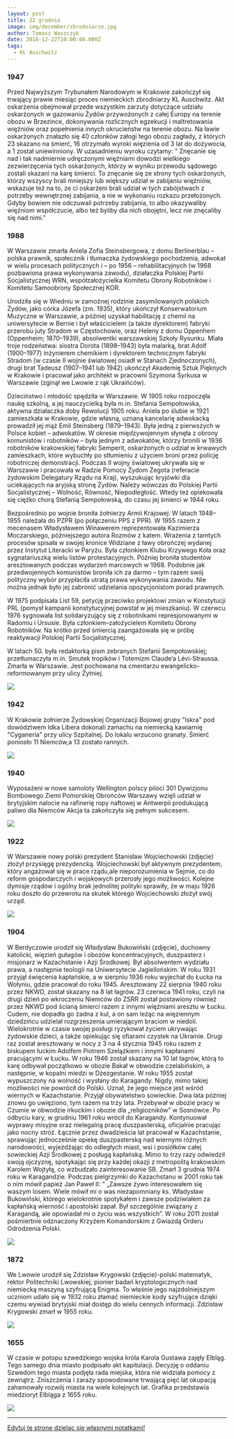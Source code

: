 ```yaml
---
layout: post
title: 22 grudnia
image: img/december/zbrodniarze.jpg
author: Tomasz Waszczyk
date: 2018-12-22T10:00:00.000Z
tags:
  - KL Auschwitz
---
```


### 1947

Przed Najwyższym Trybunałem Narodowym w Krakowie zakończył się trwający prawie miesiąc proces niemieckich zbrodniarzy KL Auschwitz.
Akt oskarżenia obejmował przede wszystkim zarzuty dotyczące udziału oskarżonych w gazowaniu Żydów przywożonych z całej Europy na terenie obozu w Brzezince, dokonywania rozlicznych egzekucji i maltretowania więźniów oraz popełnienia innych okrucieństw na terenie obozu.
Na ławie oskarżonych znałazło się 40 członków załogi tego obozu zagłady, z których 23 skazano na śmierć, 16 otrzymało wyroki więzienia od 3 lat do dożywocia, a 1 został uniewinniony.
W uzasadnieniu wyroku czytamy:
" Znęcanie się nad i tak nadmiernie udręczonymi więźniami dowodzi wielkiego zezwierzęcenia tych oskarżonych, którzy w wyniku przewodu sądowego zostali skazani na karę śmierci. To znęcanie się ze strony tych oskarżonych, którzy wszyscy brali mniejszy lub większy udział w zabijaniu więźniów, wskazuje też na to, że ci oskarżeni brali udział w tych zabójstwach z potrzeby wewnętrznej zabijania, a nie w wykonaniu rozkazu przełożonych. Gdyby bowiem nie odczuwali potrzeby zabijania, to albo okazywaliby więźniom współczucie, albo też byliby dla nich obojętni, lecz nie znęcaliby się nad nimi."

### 1988

W Warszawie zmarła Aniela Zofia Steinsbergowa, z domu Berlinerblau – polska prawnik, społecznik i tłumaczka żydowskiego pochodzenia, adwokat w wielu procesach politycznych i – po 1956 – rehabilitacyjnych (w 1968 pozbawiona prawa wykonywania zawodu), działaczka Polskiej Partii Socjalistycznej WRN, współzałożycielka Komitetu Obrony Robotników i Komitetu Samoobrony Społecznej KOR.

Urodziła się w Wiedniu w zamożnej rodzinie zasymilowanych polskich Żydów, jako córka Józefa (zm. 1935), który ukończył Konserwatorium Muzyczne w Warszawie, a później uzyskał habilitację z chemii na uniwersytecie w Bernie i był właścicielem (a także dyrektorem) fabryki przerobu juty Stradom w Częstochowie, oraz Heleny z domu Oppenhem (Oppenheim; 1870–1939), absolwentki warszawskiej Szkoły Rysunku. Miała troje rodzeństwa: siostra Dorota (1898–1943) była malarką, brat Adolf (1900–1977) inżynierem chemikiem i dyrektorem technicznym fabryki Stradom (w czasie II wojnie światowej osiadł w Stanach Zjednoczonych), drugi brat Tadeusz (1907–1941 lub 1942) ukończył Akademię Sztuk Pięknych w Krakowie i pracował jako architekt w pracowni Szymona Syrkusa w Warszawie (zginął we Lwowie z rąk Ukraińców).

Dzieciństwo i młodość spędziła w Warszawie. W 1905 roku rozpoczęła naukę szkolną, a jej nauczycielką była m.in. Stefania Sempołowska, aktywna działaczka doby Rewolucji 1905 roku. Aniela po ślubie w 1921 zamieszkała w Krakowie, gdzie własną, uznaną kancelarię adwokacką prowadził jej mąż Emil Steinsberg (1879–1943). Była jedną z pierwszych w Polsce kobiet – adwokatów. W okresie międzywojennym słynęła z obrony komunistów i robotników – była jednym z adwokatów, którzy bronili w 1936 robotników krakowskiej fabryki Semperit, oskarżonych o udział w krwawych zamieszkach, które wybuchły po stłumieniu z użyciem broni przez policję robotniczej demonstracji. Podczas II wojny światowej ukrywała się w Warszawie i pracowała w Radzie Pomocy Żydom Żegota (referacie żydowskim Delegatury Rządu na Kraj), wyszukując kryjówki dla uciekających na aryjską stronę Żydów. Należy wówczas do Polskiej Partii Socjalistycznej – Wolność, Równość, Niepodległość. Wtedy też opiekowała się ciężko chorą Stefanią Sempołowską, do czasu jej śmierci w 1944 roku.

Bezpośrednio po wojnie broniła żołnierzy Armii Krajowej. W latach 1948–1955 należała do PZPR (po połączeniu PPS z PPR). W 1955 razem z mecenasem Władysławem Winawerem reprezentowała Kazimierza Moczarskiego, późniejszego autora Rozmów z katem. Wrażenia z tamtych procesów spisała w swojej kronice Widziane z ławy obrończej wydanej przez Instytut Literacki w Paryżu. Była członkiem Klubu Krzywego Koła oraz sygnatariuszką wielu listów protestacyjnych. Później broniła studentów aresztowanych podczas wydarzeń marcowych w 1968. Podobnie jak przedwojennych komunistów broniła ich za darmo – tym razem swój polityczny wybór przypłaciła utratą prawa wykonywania zawodu. Nie można jednak było jej zabronić udzielania opozycjonistom porad prawnych.

W 1975 podpisała List 59, petycję przeciwko projektowi zmian w Konstytucji PRL (pomysł kampanii konstytucyjnej powstał w jej mieszkaniu). W czerwcu 1976 sygnowała list solidaryzujący się z robotnikami represjonowanymi w Radomiu i Ursusie. Była członkiem–założycielem Komitetu Obrony Robotników. Na krótko przed śmiercią zaangażowała się w próbę reaktywacji Polskiej Partii Socjalistycznej.

W latach 50. była redaktorką pism zebranych Stefanii Sempołowskiej; przetłumaczyła m.in. Smutek tropików i Totemizm Claude’a Lévi-Straussa. Zmarła w Warszawie. Jest pochowana na cmentarzu ewangelicko-reformowanym przy ulicy Żytniej.

<img src="./img/december/steinsbergowa.jpg"/><br>

### 1942

W Krakowie żołnierze Żydowskiej Organizacji Bojowej grupy "Iskra" pod dowództwem Idka Libera dokonali zamachu na niemiecką kawiarnię "Cyganeria" przy ulicy Szpitalnej. Do lokalu wrzucono granaty. Śmierć poniosło 11 Niemców,a 13 zostało rannych.

<img src="./img/december/cyganeria.jpg"/><br>

### 1940

Wyposażeni w nowe samoloty Wellington polscy piloci 301 Dywizjonu Bombowego Ziemi Pomorskiej Obrońców Warszawy wzięli udział w brytyjskim nalocie na rafinerię ropy naftowej w Antwerpii produkującą paliwo dla Niemców Akcja ta zakończyła się pełnym sukcesem.

<img src="./img/december/wellington.jpg"/><br>

### 1922

W Warszawie nowy polski prezydent Stanisław Wojciechowski (zdjęcie) złożył przysięgę prezydencką.
Wojciechowski był aktywnym prezydentem, który angażował się w prace rządu,ale nieporozumienia w Sejmie, co do reform gospodarczych i wojskowych przerosły jego możliwości. Kolejne dymisje rządów i ogólny brak jednolitej polityki sprawiły, że w maju 1926 roku doszło do przewrotu na skutek którego Wojciechowski złożył swój urząd.

<img src="./img/december/wojciechowski.jpg"/><br>

### 1904

W Berdyczowie urodził się Władysław Bukowiński (zdjęcie), duchowny katolicki, więzień gułagów i obozów koncentracyjnych, duszpasterz i misjonarz w Kazachstanie i Azji Środkowej.
Był absolwentem wydziału prawa, a następnie teologii na Uniwersytecie Jagiellońskim. W roku 1931 przyjął święcenia kapłańskie, a w sierpniu 1936 roku wyjechał do Łucka na Wołyniu, gdzie pracował do roku 1945. Aresztowany 22 sierpnia 1940 roku przez NKWD, został skazany na 8 lat łagrów. 23 czerwca 1941 roku, czyli na drugi dzień po wkroczeniu Niemców do ZSRR został postawiony również przez NKWD pod ścianą śmierci razem z innymi więźniami aresztu w Łucku. Cudem, nie dopadła go żadna z kul, a on sam leżąc na więziennym dziedzińcu udzielał rozgrzeszenia umierającym braciom w niedoli.
Wielokrotnie w czasie swojej posługi ryzykował życiem ukrywając żydowskie dzieci, a także opiekując się ofiarami czystek na Ukrainie.
Drugi raz został aresztowany w nocy z 3 na 4 stycznia 1945 roku razem z biskupem łuckim Adolfem Piotrem Szelążkiem i innymi kapłanami pracującymi w Łucku. W roku 1946 został skazany na 10 lat łagrów, którą to karę odbywał początkowo w obozie Bakał w obwodzie czelabińskim, a następnie, w kopalni miedzi w Dżezgestanie. W roku 1955 został wypuszczony na wolność i wysłany do Karagandy.
Nigdy, mimo takiej możliwości nie powrócił do Polski. Uznał, że jego miejsce jest wśród wiernych w Kazachstanie. Przyjął obywatelstwo sowieckie. Dwa lata później znowu go uwięziono, tym razem na trzy lata. Przebywał w obozie pracy w Czumie w obwodzie irkuckim i
obozie dla „religiozników” w Sosnówce. Po odbyciu kary, w grudniu
1961 roku wrócił do Karagandy. Kontynuował wyprawy misyjne oraz nielegalną pracę duszpasterską, oficjalnie pracując jako nocny stróż. Łącznie przez dwadzieścia lat pracował w Kazachstanie, sprawując jednocześnie opiekę duszpasterską nad wiernymi różnych narodowości, wyjeżdżając do odległych miast, wsi i posiółków całej sowieckiej Azji Środkowej z posługą kapłańską.
Mimo to trzy razy odwiedził swoją ojczyznę, spotykając się przy każdej okazji z metropolitą krakowskim Karolem Wojtyłą, co wzbudzało zainteresowanie SB.
Zmarł 3 grudnia 1974 roku w Karagandzie.
Podczas pielgrzymki do Kazachstanu w 2001 roku tak o nim mówił papież Jan Paweł II:
" „Zawsze żywo interesowałem się waszym losem. Wiele mówił mi o was niezapomniany ks. Władysław Bukowiński, którego wielokrotnie spotykałem i zawsze podziwiałem za kapłańską wierność i apostolski zapał. Był szczególnie związany z Karagandą, ale opowiadał mi o życiu was wszystkich”.
W roku 2011 został pośmiertnie odznaczony Krzyżem Komandorskim z Gwiazdą Orderu Odrodzenia Polski.

<img src="./img/december/bukowinski.jpg"/><br>

### 1872

We Lwowie urodził się Zdzisław Krygowski (zdjęcie)-polski matematyk, rektor Politechniki Lwowskiej, pionier badań kryptologicznych nad niemiecką maszyną szyfrującą Enigma. To właśnie jego najzdolniejszym uczniom udało się w 1932 roku złamać niemieckie kody szyfrujące dzięki czemu wywiad brytyjski miał dostęp do wielu cennych informacji.
Zdzisław Krygowski zmarł w 1955 roku.

<img src="./img/december/krygowski.jpg"/><br>

### 1655

W czasie w potopu szwedzkiego wojska króla Karola Gustawa zajęły Elbląg. Tego samego dnia miasto podpisało akt kapitulacji.
Decyzję o oddaniu Szwedom tego miasta podjęła rada miejska, która nie widziała pomocy z zewnątrz.
Zniszczenia i zarazy spowodowane trwającą pięć lat okupacją zahamowały rozwój miasta na wiele kolejnych lat.
Grafika przedstawia miedzioryt Elbląga z 1655 roku.

<img src="./img/december/elblag.jpg"/><br>

---

<a href="https://github.com/TomaszWaszczyk/historia.waszczyk.com/edit/master/src/content/december-22.md" target="_blank">Edytuj tę stronę dzieląc się własnymi notatkami!</a>
